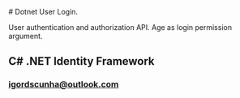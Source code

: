 ﻿﻿﻿# Dotnet User Login.

User authentication and authorization API. Age as login permission argument.

## C# .NET Identity Framework

### igordscunha@outlook.com
